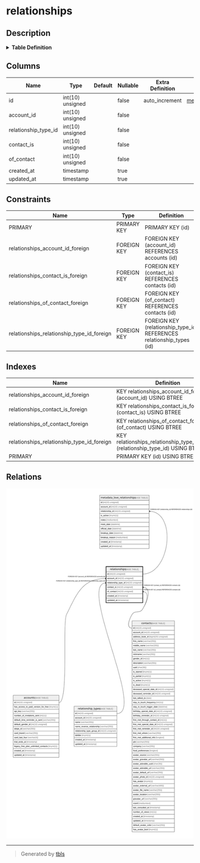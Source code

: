 # relationships

## Description

<details>
<summary><strong>Table Definition</strong></summary>

```sql
CREATE TABLE `relationships` (
  `id` int(10) unsigned NOT NULL AUTO_INCREMENT,
  `account_id` int(10) unsigned NOT NULL,
  `relationship_type_id` int(10) unsigned NOT NULL,
  `contact_is` int(10) unsigned NOT NULL,
  `of_contact` int(10) unsigned NOT NULL,
  `created_at` timestamp NULL DEFAULT NULL,
  `updated_at` timestamp NULL DEFAULT NULL,
  PRIMARY KEY (`id`),
  KEY `relationships_account_id_foreign` (`account_id`),
  KEY `relationships_relationship_type_id_foreign` (`relationship_type_id`),
  KEY `relationships_contact_is_foreign` (`contact_is`),
  KEY `relationships_of_contact_foreign` (`of_contact`),
  CONSTRAINT `relationships_account_id_foreign` FOREIGN KEY (`account_id`) REFERENCES `accounts` (`id`) ON DELETE CASCADE,
  CONSTRAINT `relationships_contact_is_foreign` FOREIGN KEY (`contact_is`) REFERENCES `contacts` (`id`) ON DELETE CASCADE,
  CONSTRAINT `relationships_of_contact_foreign` FOREIGN KEY (`of_contact`) REFERENCES `contacts` (`id`) ON DELETE CASCADE,
  CONSTRAINT `relationships_relationship_type_id_foreign` FOREIGN KEY (`relationship_type_id`) REFERENCES `relationship_types` (`id`) ON DELETE CASCADE
) ENGINE=InnoDB DEFAULT CHARSET=utf8mb4 COLLATE=utf8mb4_unicode_ci
```

</details>

## Columns

| Name | Type | Default | Nullable | Extra Definition | Children | Parents | Comment |
| ---- | ---- | ------- | -------- | --------------- | -------- | ------- | ------- |
| id | int(10) unsigned |  | false | auto_increment | [metadata_love_relationships](metadata_love_relationships.md) |  |  |
| account_id | int(10) unsigned |  | false |  |  | [accounts](accounts.md) |  |
| relationship_type_id | int(10) unsigned |  | false |  |  | [relationship_types](relationship_types.md) |  |
| contact_is | int(10) unsigned |  | false |  |  | [contacts](contacts.md) |  |
| of_contact | int(10) unsigned |  | false |  |  | [contacts](contacts.md) |  |
| created_at | timestamp |  | true |  |  |  |  |
| updated_at | timestamp |  | true |  |  |  |  |

## Constraints

| Name | Type | Definition |
| ---- | ---- | ---------- |
| PRIMARY | PRIMARY KEY | PRIMARY KEY (id) |
| relationships_account_id_foreign | FOREIGN KEY | FOREIGN KEY (account_id) REFERENCES accounts (id) |
| relationships_contact_is_foreign | FOREIGN KEY | FOREIGN KEY (contact_is) REFERENCES contacts (id) |
| relationships_of_contact_foreign | FOREIGN KEY | FOREIGN KEY (of_contact) REFERENCES contacts (id) |
| relationships_relationship_type_id_foreign | FOREIGN KEY | FOREIGN KEY (relationship_type_id) REFERENCES relationship_types (id) |

## Indexes

| Name | Definition |
| ---- | ---------- |
| relationships_account_id_foreign | KEY relationships_account_id_foreign (account_id) USING BTREE |
| relationships_contact_is_foreign | KEY relationships_contact_is_foreign (contact_is) USING BTREE |
| relationships_of_contact_foreign | KEY relationships_of_contact_foreign (of_contact) USING BTREE |
| relationships_relationship_type_id_foreign | KEY relationships_relationship_type_id_foreign (relationship_type_id) USING BTREE |
| PRIMARY | PRIMARY KEY (id) USING BTREE |

## Relations

![er](relationships.svg)

---

> Generated by [tbls](https://github.com/k1LoW/tbls)
